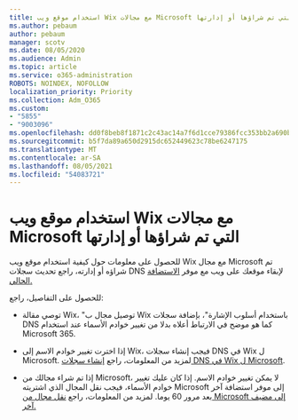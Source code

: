 ```yaml
---
title: استخدام موقع ويب Wix مع مجالات Microsoft التي تم شراؤها أو إدارتها
ms.author: pebaum
author: pebaum
manager: scotv
ms.date: 08/05/2020
ms.audience: Admin
ms.topic: article
ms.service: o365-administration
ROBOTS: NOINDEX, NOFOLLOW
localization_priority: Priority
ms.collection: Adm_O365
ms.custom:
- "5855"
- "9003096"
ms.openlocfilehash: dd0f8beb8f1871c2c43ac14a7f6d1cce79386fcc353bb2a690ba184904ca5857
ms.sourcegitcommit: b5f7da89a650d2915dc652449623c78be6247175
ms.translationtype: MT
ms.contentlocale: ar-SA
ms.lasthandoff: 08/05/2021
ms.locfileid: "54083721"
---
```

# <a name="using-a-wix-website-with-microsoft-purchased-or-managed-domains"></a>استخدام موقع ويب Wix مع مجالات Microsoft التي تم شراؤها أو إدارتها

للحصول على معلومات حول كيفية استخدام موقع ويب Wix مع مجال Microsoft تم شراؤه أو إدارته، راجع تحديث سجلات DNS لإبقاء موقعك على ويب مع موفر [الاستضافة الحالي.](https://docs.microsoft.com/microsoft-365/admin/dns/update-dns-records-to-retain-current-hosting-provider)

للحصول على التفاصيل، راجع: 

- توصي مقالة Wix، "توصيل مجال ب Wix باستخدام أسلوب الإشارة"، بإضافة سجلات DNS كما هو موضح في الارتباط أعلاه بدلا من تغيير خوادم الأسماء عند استخدام Microsoft 365.

- إذا اخترت تغيير خوادم الاسم إلى Wix، فيجب إنشاء سجلات DNS في Wix ل Microsoft. لمزيد من المعلومات، راجع [إنشاء سجلات DNS في Wix ل Microsoft](https://docs.microsoft.com/microsoft-365/admin/dns/create-dns-records-at-wix).

- إذا تم شراء مجالك من Microsoft، لا يمكن تغيير خوادم الاسم. إذا كان عليك تغيير خوادم الأسماء، فيجب نقل المجال الذي اشتريته Microsoft إلى موفر استضافة آخر بعد مرور 60 يوما. لمزيد من المعلومات، راجع [نقل مجال من Microsoft إلى مضيف آخر.](https://docs.microsoft.com/microsoft-365/admin/get-help-with-domains/transfer-a-domain-from-microsoft-to-another-host)
